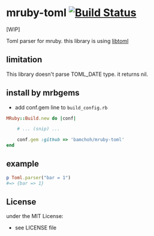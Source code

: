 # mruby-toml   [![Build Status](https://travis-ci.org/bamchoh/mruby-toml.svg?branch=master)](https://travis-ci.org/bamchoh/mruby-toml)

[WIP]

Toml parser for mruby. this library is using [libtoml](https://github.com/ajwans/libtoml)

## limitation

This library doesn't parse TOML_DATE type. it returns nil.

## install by mrbgems
- add conf.gem line to `build_config.rb`

```ruby
MRuby::Build.new do |conf|

    # ... (snip) ...

    conf.gem :github => 'bamchoh/mruby-toml'
end
```
## example
```ruby
p Toml.parser("bar = 1")
#=> {bar => 1}
```

## License
under the MIT License:
- see LICENSE file
